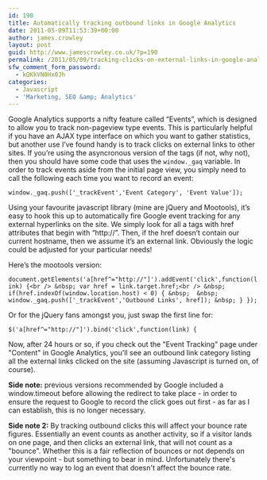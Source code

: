 ```yaml
---
id: 190
title: Automatically tracking outbound links in Google Analytics
date: 2011-05-09T11:53:39+00:00
author: james.crowley
layout: post
guid: http://www.jamescrowley.co.uk/?p=190
permalink: /2011/05/09/tracking-clicks-on-external-links-in-google-analytics/
sfw_comment_form_password:
  - kQKkVN0Hx0Jh
categories:
  - Javascript
  - 'Marketing, SEO &amp; Analytics'
---
```

Google Analytics supports a nifty feature called &#8220;Events&#8221;, which is designed to allow you to track non-pageview type events. This is particularly helpful if you have an AJAX type interface on which you want to gather statistics, but another use I&#8217;ve found handy is to track clicks on external links to other sites. If you&#8217;re using the asyncronous version of the tags (if not, why not), then you should have some code that uses the `window._gaq` variable. In order to track events aside from the initial page view, you simply need to call the following each time you want to record an event:

`window._gaq.push(['_trackEvent','Event Category', 'Event Value']);`

Using your favourite javascript library (mine are jQuery and Mootools), it&#8217;s easy to hook this up to automatically fire Google event tracking for any external hyperlinks on the site. We simply look for all a tags with href attributes that begin with &#8220;http://&#8221;. Then, if the href doesn&#8217;t contain our current hostname, then we assume it&#8217;s an external link. Obviously the logic could be adjusted for your particular needs!

Here&#8217;s the mootools version:

`document.getElements('a[href^="http://"]').addEvent('click',function(link) {<br />
 &nbsp; var href = link.target.href;<br />
 &nbsp; if(href.indexOf(window.location.host) < 0) {
 &nbsp;  &nbsp; window._gaq.push(['_trackEvent','Outbound Links', href]);
 &nbsp; }
});
` 

Or for the jQuery fans amongst you, just swap the first line for:

`$('a[href^="http://"]').bind('click',function(link) {`

Now, after 24 hours or so, if you check out the "Event Tracking" page under "Content" in Google Analytics, you'll see an outbound link category listing all the external links clicked on the site (assuming Javascript is turned on, of course).

**Side note:** previous versions recommended by Google included a window.timeout before allowing the redirect to take place - in order to ensure the request to Google to record the click goes out first - as far as I can establish, this is no longer necessary.

**Side note 2:** By tracking outbound clicks this will affect your bounce rate figures. Essentially an event counts as another activity, so if a visitor lands on one page, and then clicks an external link, that will not count as a "bounce". Whether this is a fair reflection of bounces or not depends on your viewpoint - but something to bear in mind. Unfortunately there's currently no way to log an event that doesn't affect the bounce rate.